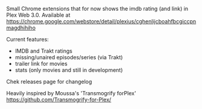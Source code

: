 Small Chrome extensions that for now shows the imdb rating (and link) in Plex Web 3.0.
Available at https://chrome.google.com/webstore/detail/plexius/cghenlijcboahfbcgiccpnmagdhihiho

Current features:
 - IMDB and Trakt ratings
 - missing/unaired episodes/series (via Trakt)
 - trailer link for movies
 - stats (only movies and still in development)


Chek releases page for changelog


Heavily inspired by Moussa's 'Transmogrify forPlex'
https://github.com/Transmogrify-for-Plex/

